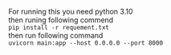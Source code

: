 For running this you need  python 3.10<br>
then runing following commend <br>
```pip install -r requement.txt``` <br>
then run following command <br>
```uvicorn main:app --host 0.0.0.0 --port 8000```

